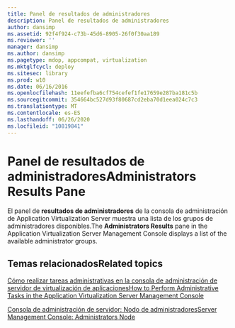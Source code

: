 ```yaml
---
title: Panel de resultados de administradores
description: Panel de resultados de administradores
author: dansimp
ms.assetid: 92f4f924-c73b-45d6-8905-26f0f30aa189
ms.reviewer: ''
manager: dansimp
ms.author: dansimp
ms.pagetype: mdop, appcompat, virtualization
ms.mktglfcycl: deploy
ms.sitesec: library
ms.prod: w10
ms.date: 06/16/2016
ms.openlocfilehash: 11eefefba6cf754cefef1fe17659e287ba181c5b
ms.sourcegitcommit: 354664bc527d93f80687cd2eba70d1eea024c7c3
ms.translationtype: MT
ms.contentlocale: es-ES
ms.lasthandoff: 06/26/2020
ms.locfileid: "10819841"
---
```

# <span data-ttu-id="3e37d-103">Panel de resultados de administradores</span><span class="sxs-lookup"><span data-stu-id="3e37d-103">Administrators Results Pane</span></span>


<span data-ttu-id="3e37d-104">El panel de **resultados de administradores** de la consola de administración de Application Virtualization Server muestra una lista de los grupos de administradores disponibles.</span><span class="sxs-lookup"><span data-stu-id="3e37d-104">The **Administrators Results** pane in the Application Virtualization Server Management Console displays a list of the available administrator groups.</span></span>

## <span data-ttu-id="3e37d-105">Temas relacionados</span><span class="sxs-lookup"><span data-stu-id="3e37d-105">Related topics</span></span>


[<span data-ttu-id="3e37d-106">Cómo realizar tareas administrativas en la consola de administración de servidor de virtualización de aplicaciones</span><span class="sxs-lookup"><span data-stu-id="3e37d-106">How to Perform Administrative Tasks in the Application Virtualization Server Management Console</span></span>](how-to-perform-administrative-tasks-in-the-application-virtualization-server-management-console.md)

[<span data-ttu-id="3e37d-107">Consola de administración de servidor: Nodo de administradores</span><span class="sxs-lookup"><span data-stu-id="3e37d-107">Server Management Console: Administrators Node</span></span>](server-management-console-administrators-node.md)

 

 





